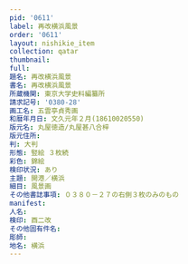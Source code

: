 ```yaml
---
pid: '0611'
label: 再改横浜風景
order: '0611'
layout: nishikie_item
collection: qatar
thumbnail: 
full: 
題名: 再改横浜風景
書名: 再改横浜風景
所蔵機関: 東京大学史料編纂所
請求記号: '0380-28'
画工名: 五雲亭貞秀画
和暦年月日: 文久元年２月(18610020550)
版元名: 丸屋徳造/丸屋甚八合梓
版元住所: 
判: 大判
形態: 竪絵 ３枚続
彩色: 錦絵
検印状況: あり
主題: 開港／横浜
細目: 風景画
その他書誌事項: ０３８０－２７の右側３枚のみのもの
manifest: 
人名: 
検印: 酉二改
その他固有件名: 
彫師: 
地名: 横浜
---
```

